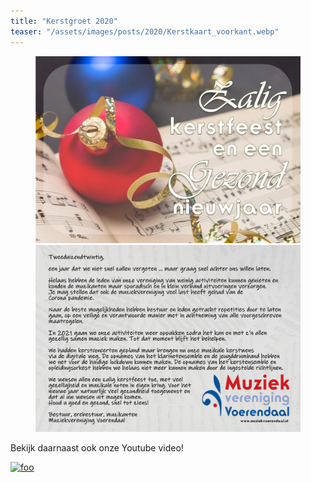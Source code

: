 ```yaml
---
title: "Kerstgroet 2020"
teaser: "/assets/images/posts/2020/Kerstkaart_voorkant.webp"
---
```


<figure>
    <a href="/assets/images/posts/2020/Kerstkaart_voorkant.webp"><img src="/assets/images/posts/2020/Kerstkaart_voorkant.webp"></a>
    <a href="/assets/images/posts/2020/Kerstkaart_film.webp"><img src="/assets/images/posts/2020/Kerstkaart_film.webp"></a>
</figure>

Bekijk daarnaast ook onze Youtube video!

[![foo](https://img.youtube.com/vi/XGVRwRUhsHc/0.jpg)](https://www.youtube.com/watch?v=XGVRwRUhsHc)